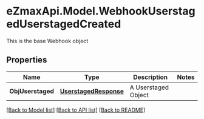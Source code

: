 # eZmaxApi.Model.WebhookUserstagedUserstagedCreated
This is the base Webhook object

## Properties

Name | Type | Description | Notes
------------ | ------------- | ------------- | -------------
**ObjUserstaged** | [**UserstagedResponse**](UserstagedResponse.md) | A Userstaged Object | 

[[Back to Model list]](../README.md#documentation-for-models) [[Back to API list]](../README.md#documentation-for-api-endpoints) [[Back to README]](../README.md)

